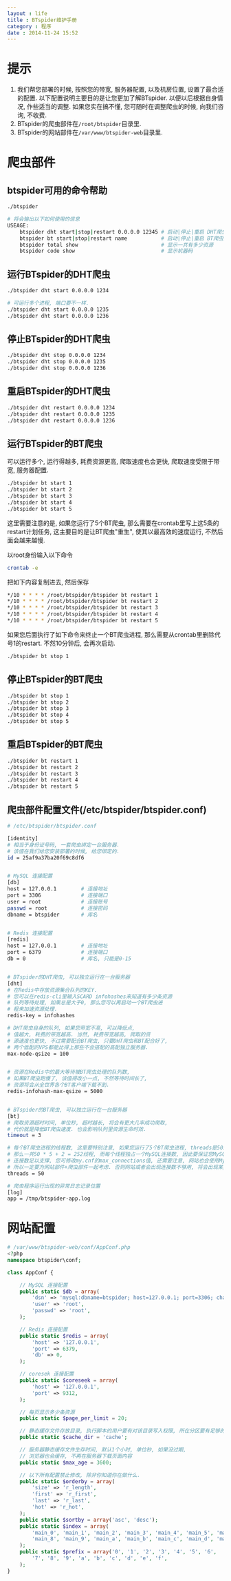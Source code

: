 ```yaml
---
layout : life
title : BTspider维护手册
category : 程序
date : 2014-11-24 15:52
---
```

# 提示
1. 我们帮您部署的时候, 按照您的带宽, 服务器配置, 以及机房位置, 设置了最合适的配置. 以下配置说明主要目的是让您更加了解BTspider. 以便以后根据自身情况, 作些适当的调整. 如果您实在搞不懂, 您可随时在调整爬虫的时候, 向我们咨询, 不收费.
2. BTspider的爬虫部件在`/root/btspider`目录里.
3. BTspider的网站部件在`/var/www/btspider-web`目录里.


# 爬虫部件
## btspider可用的命令帮助

```sh
./btspider

# 将会输出以下如何使用的信息
USEAGE:
    btspider dht start|stop|restart 0.0.0.0 12345 # 启动|停止|重启 DHT爬虫
    btspider bt start|stop|restart name           # 启动|停止|重启 BT爬虫
    btspider total show                           # 显示一共有多少资源
    btspider code show                            # 显示机器码
```
## 运行BTspider的DHT爬虫

```sh
./btspider dht start 0.0.0.0 1234

# 可运行多个进程, 端口要不一样.
./btspider dht start 0.0.0.0 1235
./btspider dht start 0.0.0.0 1236
```

## 停止BTspider的DHT爬虫

```sh
./btspider dht stop 0.0.0.0 1234
./btspider dht stop 0.0.0.0 1235
./btspider dht stop 0.0.0.0 1236
```

## 重启BTspider的DHT爬虫

```sh
./btspider dht restart 0.0.0.0 1234
./btspider dht restart 0.0.0.0 1235
./btspider dht restart 0.0.0.0 1236
```

## 运行BTspider的BT爬虫
可以运行多个, 运行得越多, 耗费资源更高, 爬取速度也会更快, 爬取速度受限于带宽, 服务器配置.

```sh
./btspider bt start 1
./btspider bt start 2
./btspider bt start 3
./btspider bt start 4
./btspider bt start 5
```

这里需要注意的是, 如果您运行了5个BT爬虫, 那么需要在crontab里写上这5条的restart计划任务,
这主要目的是让BT爬虫"重生", 使其以最高效的速度运行, 不然后面会越来越慢.

以root身份输入以下命令

```sh
crontab -e
```
把如下内容复制进去, 然后保存

```sh
*/10 * * * * /root/btspider/btspider bt restart 1
*/10 * * * * /root/btspider/btspider bt restart 2
*/10 * * * * /root/btspider/btspider bt restart 3
*/10 * * * * /root/btspider/btspider bt restart 4
*/10 * * * * /root/btspider/btspider bt restart 5
```


如果您后面执行了如下命令来终止一个BT爬虫进程, 那么需要从crontab里删除代号1的restart.
不然10分钟后, 会再次启动.

```sh
./btspider bt stop 1
```
## 停止BTspider的BT爬虫
```sh
./btspider bt stop 1
./btspider bt stop 2
./btspider bt stop 3
./btspider bt stop 4
./btspider bt stop 5
```

## 重启BTspider的BT爬虫
```sh
./btspider bt restart 1
./btspider bt restart 2
./btspider bt restart 3
./btspider bt restart 4
./btspider bt restart 5
```

## 爬虫部件配置文件(/etc/btspider/btspider.conf)

```sh
# /etc/btspider/btspider.conf

[identity]
# 相当于身份证号码, 一套爬虫绑定一台服务器.
# 该值在我们给您安装部署的时候, 给您绑定的.
id = 25af9a37ba20f69c8df6


# MySQL 连接配置
[db]
host = 127.0.0.1        # 连接地址
port = 3306             # 连接端口
user = root             # 连接账号
passwd = root           # 连接密码
dbname = btspider       # 库名


# Redis 连接配置
[redis]
host = 127.0.0.1        # 连接地址
port = 6379             # 连接端口
db = 0                  # 库名, 只能是0-15


# BTspider的DHT爬虫, 可以独立运行在一台服务器
[dht]
# 在Redis中存放资源集合队列的KEY.
# 您可以在redis-cli里输入SCARD infohashes来知道有多少条资源
# 队列等待处理, 如果总是大于0, 那么您可以再启动一个BT爬虫进
# 程来加速资源处理.
redis-key = infohashes

# DHT爬虫自身的队列, 如果您带宽不高, 可以降低点,
# 值越大, 耗费的带宽越高. 当然, 耗费带宽越高, 爬取的资
# 源速度也更快, 不过需要配合BT爬虫, 只要DHT爬虫和BT配合好了,
# 两个低配的VPS都能比得上那些不会搭配的高配独立服务器.
max-node-qsize = 100


# 资源在Redis中的最大等待被BT爬虫处理的队列数,
# 如果BT爬虫跑慢了, 该值得改小一点, 不然等待时间长了,
# 资源将会从全世界各个BT客户端下载不到.
redis-infohash-max-qsize = 5000


# BTspider的BT爬虫, 可以独立运行在一台服务器
[bt]
# 爬取资源超时时间, 单位秒, 超时越长, 将会有更大几率成功爬取,
# 代价就是降低BT爬虫速度. 也会影响队列里资源生命时效.
timeout = 3

# 每个BT爬虫进程的线程数, 这里要特别注意, 如果您运行了5个BT爬虫进程, threads是50的话,
# 那么一共50 * 5 + 2 = 252线程, 而每个线程独占一个MySQL连接数, 因此要保证您MySQL最大
# 连接数足以支撑, 您可修改my.cnf的max_connections值, 还需要注意, 网站也会使用MySQL连接数,
# 所以一定要为网站部件+爬虫部件一起考虑. 否则网站或者会出现连接数不够用, 将会出现某些"罢工"现象.
threads = 50

# 爬虫程序运行出现的异常日志记录位置
[log]
app = /tmp/btspider-app.log
```

# 网站配置

```php
# /var/www/btspider-web/conf/AppConf.php
<?php
namespace btspider\conf;

class AppConf {

    // MySQL 连接配置
    public static $db = array(
        'dsn' => 'mysql:dbname=btspider; host=127.0.0.1; port=3306; charset=utf8',
        'user' => 'root',
        'passwd' => 'root',
    );

    // Redis 连接配置
    public static $redis = array(
        'host' => '127.0.0.1',
        'port' => 6379,
        'db' => 0,
    );

    // coresek 连接配置
    public static $coreseek = array(
        'host' => '127.0.0.1',
        'port' => 9312,
    );

    // 每页显示多少条资源
    public static $page_per_limit = 20;

    // 静态缓存文件存放目录, 执行脚本的用户要有对该目录写入权限, 所在分区要有足够的容量
    public static $cache_dir = 'cache';

    // 服务器静态缓存文件生存时间, 默认1个小时, 单位秒, 如果没过期,
    // 浏览器也会缓存, 不再在服务器下载页面内容
    public static $max_age = 3600;

    // 以下所有配置禁止修改, 除非你知道你在做什么.
    public static $orderby = array(
        'size' => 'r_length',
        'first' => 'r_first',
        'last' => 'r_last',
        'hot' => 'r_hot',
    );
    public static $sortby = array('asc', 'desc');
    public static $index = array(
        'main_0', 'main_1', 'main_2', 'main_3', 'main_4', 'main_5', 'main_6', 'main_7',
        'main_8', 'main_9', 'main_a', 'main_b', 'main_c', 'main_d', 'main_e', 'main_f',
    );
    public static $prefix = array('0', '1', '2', '3', '4', '5', '6',
        '7', '8', '9', 'a', 'b', 'c', 'd', 'e', 'f',
    );
}
```